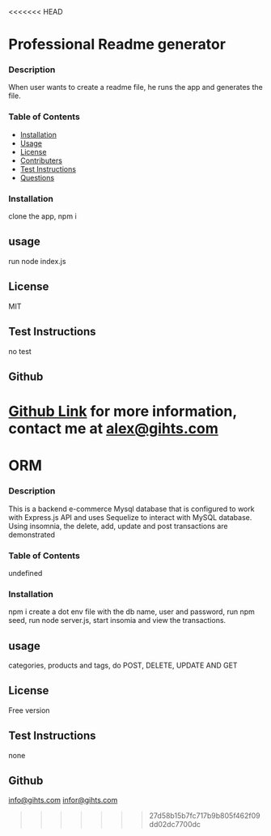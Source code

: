 <<<<<<< HEAD
# Professional Readme generator
 
### Description ###
When user wants to create a readme file, he runs the app and generates the file.
### Table of Contents
* [Installation](#installation)
* [Usage](#usage)  
* [License](#license)
* [Contributers](#contributers)
* [Test Instructions](#test-instructions)
* [Questions](#questions)

### Installation ###

clone the app, npm i

## usage ##

run node index.js

## License ##

MIT


## Test Instructions
 
no test

## Github ##
[Github Link](https://github.com/gihts024)
for more information, contact me at alex@gihts.com
=======
# ORM
 
### Description ###
This is a backend e-commerce Mysql database that is configured to work with Express.js API and uses Sequelize to interact with MySQL database. Using insomnia, the delete, add, update and post transactions are demonstrated

### Table of Contents
undefined

### Installation ###

npm i create a dot env file with the db name, user and password, run npm seed, run node server.js, start insomia and view the transactions.

## usage ##

categories, products and tags, do POST, DELETE, UPDATE AND GET

## License ##

Free version

## Test Instructions
 
none

## Github ##
info@gihts.com
infor@gihts.com
>>>>>>> 27d58b15b7fc717b9b805f462f09dd02dc7700dc

